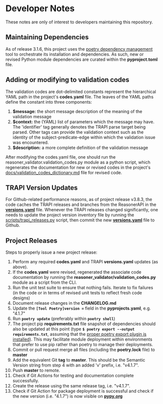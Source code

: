 # Developer Notes

These notes are only of interest to developers maintaining this repository.

## Maintaining Dependencies

As of release 3.1.6, this project uses the [poetry dependency management](https://python-poetry.org) tool to orchestrate its installation and dependencies. As such, new or revised Python module dependencies are curated within the **pyproject.toml** file.

## Adding or modifying to validation codes

The validation codes are dot-delimited constants represent the hierarchical YAML path in the project's **codes.yaml** file.  The leaves of the YAML paths define the constant into three components:

1. **$message:** the short message description of the meaning of the validation message
2. **$context:** the (YAML) list of parameters which the message may have. The 'identifier' tag generally denotes the TRAPI parse target being parsed. Other tags can provide the validation context such as the identity of the subject-predicate-edge within which the validation issue was encountered.
3. **$description:** a more complete definition of the validation message

After modifying the codes.yaml file, one should run the reasoner_validator.validation_codes.py module as a python script, which regenerates the documentation for new or revised codes in the project's [docs/validation_codes_dictionary.md](docs/validation_codes_dictionary.md) file for revised code.

## TRAPI Version Updates

For Github-related performance reasons, as of project release v3.8.3, the code caches the TRAPI releases and branches from the ReasonerAPI in the **[versions.yaml](reasoner_validator/versions.yaml)** file.  Whenever the TRAPI releases changed significantly, one needs to update the project version inventory file by running the [scripts/trapi_releases.py](scripts/trapi_releases.py) script, then commit the new **[versions.yaml](reasoner_validator/versions.yaml)** file to Github.

## Project Releases

Steps to properly issue a new project release:

1. Perform any required **codes.yaml** and TRAPI **versions.yaml** updates (as above). 
2. If the **codes.yaml** were revised, regenerated the associate code documentation by running the **reasoner_validator/validation_codes.py** module as a script from the CLI.
3. Run the unit test suite to ensure that nothing fails. Iterate to fix failures (in the code or in terms of revised unit tests to reflect fresh code designs)
4. Document release changes in the **CHANGELOG.md**
5. Update the **`[Tool Poetry]version =`** field in the **pyprojects.yaml**, e.g. "4.1.7"
6. Run **`poetry update`** (preferably within  **`poetry shell`**)
7. The project pip **requirements.txt** file snapshot of dependencies should also be updated at this point (type **`$ poetry export --output requirements.txt`**, assuming that the [proper poetry export plugin is installed](https://python-poetry.org/docs/pre-commit-hooks#poetry-export)). This may facilitate module deployment within environments that prefer to use pip rather than poetry to manage their deployments. 
8. Commit or pull request merge all files (including the **poetry.lock** file) to **master**
9. Add the equivalent Git **tag** to **master**. This should be the Semantic Version string from step 4 with an added 'v' prefix, i.e. "v4.1.7". 
10. Push **master** to remote.
11. Check if Git Actions for testing and documentation complete successfully.
12. Create the release using the same release tag, i.e. "v4.1.7". 
13. Check if Git Action for package deployment is successful and check if the new version (i.e. "4.1.7") is now visible on **[pypy.org](https://pypi.org/search/?q=reasoner-validator)**
